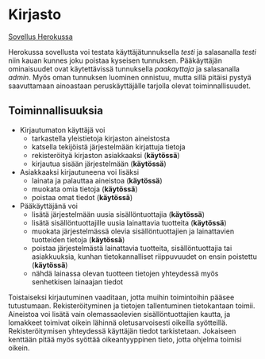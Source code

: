 # Kirjasto

[Sovellus Herokussa](http://tsoha-kirjasto.herokuapp.com/)

Herokussa sovellusta voi testata käyttäjätunnuksella *testi* ja salasanalla *testi* niin kauan kunnes joku poistaa kyseisen tunnuksen. Pääkäyttäjän ominaisuudet ovat käytettävissä tunnuksella *paakayttaja* ja salasanalla *admin*. Myös oman tunnuksen luominen onnistuu, mutta sillä pitäisi pystyä saavuttamaan ainoastaan peruskäyttäjälle tarjolla olevat toiminnallisuudet.


## Toiminnallisuuksia

* Kirjautumaton käyttäjä voi
    * tarkastella yleistietoja kirjaston aineistosta
    * katsella tekijöistä järjestelmään kirjattuja tietoja
    * rekisteröityä kirjaston asiakkaaksi (**käytössä**)
    * kirjautua sisään järjestelmään (**käytössä**)
* Asiakkaaksi kirjautuneena voi lisäksi
    * lainata ja palauttaa aineistoa (**käytössä**)
    * muokata omia tietoja (**käytössä**)
    * poistaa omat tiedot (**käytössä**)
* Pääkäyttäjänä voi 
    * lisätä järjestelmään uusia sisällöntuottajia (**käytössä**)
    * lisätä sisällöntuottajille uusia lainattavia tuotteita (**käytössä**)
    * muokata järjestelmässä olevia sisällöntuottajien ja lainattavien tuotteiden tietoja (**käytössä**)
    * poistaa järjestelmästä lainattavia tuotteita, sisällöntuottajia tai asiakkuuksia, kunhan tietokannalliset riippuvuudet on ensin poistettu (**käytössä**)
    * nähdä lainassa olevan tuotteen tietojen yhteydessä myös senhetkisen lainaajan tiedot

Toistaiseksi kirjautuminen vaaditaan, jotta muihin toimintoihin pääsee tutustumaan. Rekisteröityminen ja tietojen tallentuminen tietokantaan toimii. Aineistoa voi lisätä vain olemassaolevien sisällöntuottajien kautta, ja lomakkeet toimivat oikein lähinnä oletusarvoisesti oikeilla syötteillä. Rekisteröitymisen yhteydessä käyttäjän tiedot tarkistetaan. Jokaiseen kenttään pitää myös syöttää oikeantyyppinen tieto, jotta ohjelma toimisi oikein.

